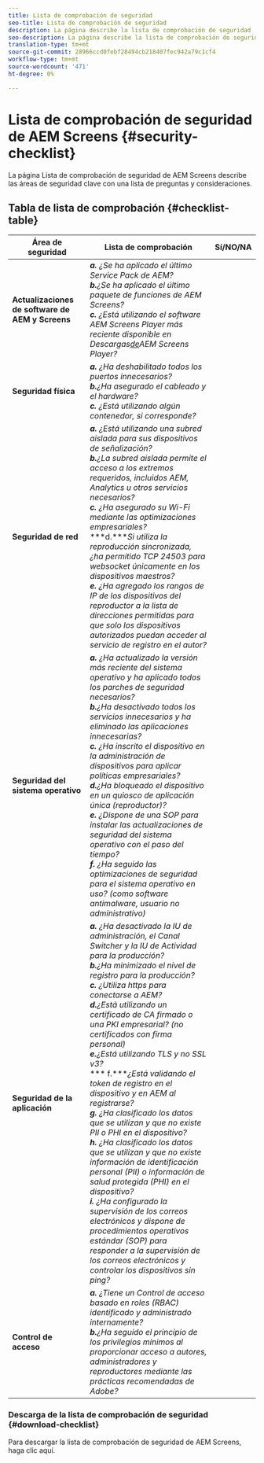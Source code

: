 ```yaml
---
title: Lista de comprobación de seguridad
seo-title: Lista de comprobación de seguridad
description: La página describe la lista de comprobación de seguridad
seo-description: La página describe la lista de comprobación de seguridad
translation-type: tm+mt
source-git-commit: 28966ccd0febf28494cb218407fec942a79c1cf4
workflow-type: tm+mt
source-wordcount: '471'
ht-degree: 0%

---
```



# Lista de comprobación de seguridad de AEM Screens  {#security-checklist}

La página Lista de comprobación de seguridad de AEM Screens describe las áreas de seguridad clave con una lista de preguntas y consideraciones.

## Tabla de lista de comprobación {#checklist-table}

| **Área de seguridad** | **Lista de comprobación** | **Sí/NO/NA** |
|---|---|---|
| **Actualizaciones de software de AEM y Screens** | ***a.*** *¿Se ha aplicado el último Service Pack de AEM?* <br>***b.****¿Se ha aplicado el último paquete de funciones de AEM Screens?*<br>***c.*** *¿Está utilizando el software AEM Screens Player más reciente disponible en Descargas[de](https://download.macromedia.com/screens/)AEM Screens Player?* |
| **Seguridad física** | ***a.*** *¿Ha deshabilitado todos los puertos innecesarios?* <br>***b.****¿Ha asegurado el cableado y el hardware?*<br>***c.*** *¿Está utilizando algún contenedor, si corresponde?* |
| **Seguridad de red** | ***a.*** *¿Está utilizando una subred aislada para sus dispositivos de señalización?* <br>***b.****¿La subred aislada permite el acceso a los extremos requeridos, incluidos AEM, Analytics u otros servicios necesarios?*<br>***c.*** *¿Ha asegurado su Wi-Fi mediante las optimizaciones empresariales?* <br>***d.****Si utiliza la reproducción sincronizada, ¿ha permitido TCP 24503 para websocket únicamente en los dispositivos maestros?*<br>***e.*** *¿Ha agregado los rangos de IP de los dispositivos del reproductor a la lista de direcciones permitidas para que solo los dispositivos autorizados puedan acceder al servicio de registro en el autor?* |
| **Seguridad del sistema operativo** | ***a.*** *¿Ha actualizado la versión más reciente del sistema operativo y ha aplicado todos los parches de seguridad necesarios?* <br>***b.****¿Ha desactivado todos los servicios innecesarios y ha eliminado las aplicaciones innecesarias?*<br>***c.*** *¿Ha inscrito el dispositivo en la administración de dispositivos para aplicar políticas empresariales?* <br>***d.****¿Ha bloqueado el dispositivo en un quiosco de aplicación única (reproductor)?*<br>***e.*** *¿Dispone de una SOP para instalar las actualizaciones de seguridad del sistema operativo con el paso del tiempo?*<br> ***f.*** *¿Ha seguido las optimizaciones de seguridad para el sistema operativo en uso? (como software antimalware, usuario no administrativo)* |
| **Seguridad de la aplicación** | ***a.*** *¿Ha desactivado la IU de administración, el Canal Switcher y la IU de Actividad para la producción?* <br>***b.****¿Ha minimizado el nivel de registro para la producción?*<br>***c.*** *¿Utiliza https para conectarse a AEM?* <br>***d.****¿Está utilizando un certificado de CA firmado o una PKI empresarial? (no certificados con firma personal)*<br>***e.****¿Está utilizando TLS y no SSL v3?*<br>*** f.****¿Está validando el token de registro en el dispositivo y en AEM al registrarse?*<br> ***g.*** *¿Ha clasificado los datos que se utilizan y que no existe PII o PHI en el dispositivo?*<br> ***h.*** *¿Ha clasificado los datos que se utilizan y que no existe información de identificación personal (PII) o información de salud protegida (PHI) en el dispositivo?*<br> ***i.*** *¿Ha configurado la supervisión de los correos electrónicos y dispone de procedimientos operativos estándar (SOP) para responder a la supervisión de los correos electrónicos y controlar los dispositivos sin ping?* |
| **Control de acceso** | ***a.*** *¿Tiene un Control de acceso basado en roles (RBAC) identificado y administrado internamente?* <br>***b.****¿Ha seguido el principio de los privilegios mínimos al proporcionar acceso a autores, administradores y reproductores mediante las prácticas recomendadas de Adobe?* |

### Descarga de la lista de comprobación de seguridad {#download-checklist}

Para descargar la lista de comprobación de seguridad de AEM Screens, haga clic aquí.



